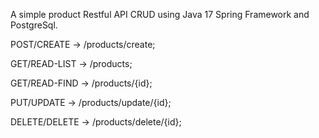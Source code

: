 A simple product Restful API CRUD using Java 17 Spring Framework and PostgreSql.

POST/CREATE   -> /products/create;

GET/READ-LIST -> /products;

GET/READ-FIND -> /products/{id};

PUT/UPDATE    -> /products/update/{id};

DELETE/DELETE -> /products/delete/{id};
